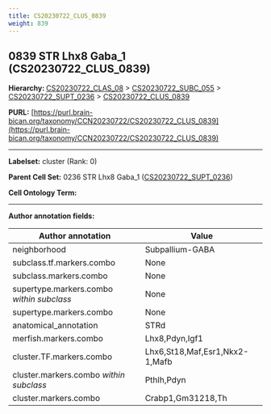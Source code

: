 ```yaml
---
title: CS20230722_CLUS_0839
weight: 839
---
```

## 0839 STR Lhx8 Gaba_1 (CS20230722_CLUS_0839)
<b>Hierarchy: </b>
[CS20230722_CLAS_08](../CS20230722_CLAS_08) >
[CS20230722_SUBC_055](../CS20230722_SUBC_055) >
[CS20230722_SUPT_0236](../CS20230722_SUPT_0236) >
[CS20230722_CLUS_0839](../CS20230722_CLUS_0839)

**PURL:** [https://purl.brain-bican.org/taxonomy/CCN20230722/CS20230722_CLUS_0839](https://purl.brain-bican.org/taxonomy/CCN20230722/CS20230722_CLUS_0839)

---


**Labelset:** cluster (Rank: 0)

**Parent Cell Set:** 0236 STR Lhx8 Gaba_1 ([CS20230722_SUPT_0236](../CS20230722_SUPT_0236))



**Cell Ontology Term:** 

[MARKER GENES.]: #


---

[TRANSFERRED ANNOTATIONS.]: #


[AUTHOR ANNOTATION FIELDS.]: #


**Author annotation fields:**

| Author annotation | Value |
|-------------------|-------|
|neighborhood|Subpallium-GABA|
|subclass.tf.markers.combo|None|
|subclass.markers.combo|None|
|supertype.markers.combo _within subclass_|None|
|supertype.markers.combo|None|
|anatomical_annotation|STRd|
|merfish.markers.combo|Lhx8,Pdyn,Igf1|
|cluster.TF.markers.combo|Lhx6,St18,Maf,Esr1,Nkx2-1,Mafb|
|cluster.markers.combo _within subclass_|Pthlh,Pdyn|
|cluster.markers.combo|Crabp1,Gm31218,Th|
